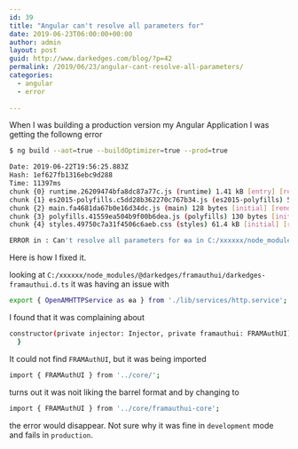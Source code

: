 ```yaml
---
id: 39
title: "Angular can't resolve all parameters for"
date: 2019-06-23T06:00:00+00:00
author: admin
layout: post
guid: http://www.darkedges.com/blog/?p=42
permalink: /2019/06/23/angular-cant-resolve-all-parameters/
categories:
  - angular
  - error
  
---
```


When I was building a production version my Angular Application I was getting the followng error

```bash
$ ng build --aot=true --buildOptimizer=true --prod=true

Date: 2019-06-22T19:56:25.883Z
Hash: 1ef627fb1316ebc9d288
Time: 11397ms
chunk {0} runtime.26209474bfa8dc87a77c.js (runtime) 1.41 kB [entry] [rendered]
chunk {1} es2015-polyfills.c5dd28b362270c767b34.js (es2015-polyfills) 56.4 kB [initial] [rendered]
chunk {2} main.fa4681da67b0e16d34dc.js (main) 128 bytes [initial] [rendered]
chunk {3} polyfills.41559ea504b9f00b6dea.js (polyfills) 130 bytes [initial] [rendered]
chunk {4} styles.49750c7a31f4506c6aeb.css (styles) 61.4 kB [initial] [rendered]

ERROR in : Can't resolve all parameters for ɵa in C:/xxxxxx/node_modules/@darkedges/framauthui/darkedges-framauthui.d.ts: ([object Object], ?).
```

Here is how I fixed it.

<!-- more -->

looking at  `C:/xxxxxx/node_modules/@darkedges/framauthui/darkedges-framauthui.d.ts` it was having an issue with

```bash
export { OpenAMHTTPService as ɵa } from './lib/services/http.service';
```

I found that it was complaining about

```bash
constructor(private injector: Injector, private framauthui: FRAMAuthUI) {
  }
```

It could not find `FRAMAuthUI`, but it was being imported

```bash
import { FRAMAuthUI } from '../core/';
```

turns out it was noit liking the barrel format and by changing to

```bash
import { FRAMAuthUI } from '../core/framauthui-core';
```

the error would disappear. Not sure why it was fine in `development` mode and fails in `production`.
